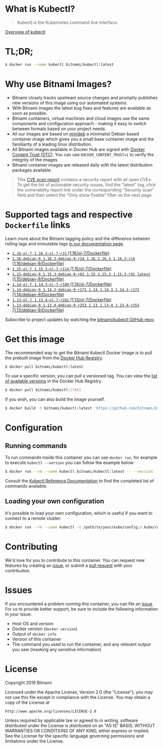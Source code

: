
# What is Kubectl?

> Kubectl is the Kubernetes command line interface.

[Overview of kubectl](https://kubernetes.io/docs/reference/kubectl/overview/)

# TL;DR;

```bash
$ docker run --name kubectl bitnami/kubectl:latest
```

# Why use Bitnami Images?

* Bitnami closely tracks upstream source changes and promptly publishes new versions of this image using our automated systems.
* With Bitnami images the latest bug fixes and features are available as soon as possible.
* Bitnami containers, virtual machines and cloud images use the same components and configuration approach - making it easy to switch between formats based on your project needs.
* All our images are based on [minideb](https://github.com/bitnami/minideb) a minimalist Debian based container image which gives you a small base container image and the familiarity of a leading linux distribution.
* All Bitnami images available in Docker Hub are signed with [Docker Content Trust (DTC)](https://docs.docker.com/engine/security/trust/content_trust/). You can use `DOCKER_CONTENT_TRUST=1` to verify the integrity of the images.
* Bitnami container images are released daily with the latest distribution packages available.


> This [CVE scan report](https://quay.io/repository/bitnami/kubectl?tab=tags) contains a security report with all open CVEs. To get the list of actionable security issues, find the "latest" tag, click the vulnerability report link under the corresponding "Security scan" field and then select the "Only show fixable" filter on the next page.

# Supported tags and respective `Dockerfile` links

Learn more about the Bitnami tagging policy and the difference between rolling tags and immutable tags [in our documentation page](https://docs.bitnami.com/containers/how-to/understand-rolling-tags-containers/).


* [`1.16-ol-7`, `1.16.3-ol-7-r21` (1.16/ol-7/Dockerfile)](https://github.com/bitnami/bitnami-docker-kubectl/blob/1.16.3-ol-7-r21/1.16/ol-7/Dockerfile)
* [`1.16-debian-9`, `1.16.3-debian-9-r14`, `1.16`, `1.16.3`, `1.16.3-r14` (1.16/debian-9/Dockerfile)](https://github.com/bitnami/bitnami-docker-kubectl/blob/1.16.3-debian-9-r14/1.16/debian-9/Dockerfile)
* [`1.15-ol-7`, `1.15.3-ol-7-r114` (1.15/ol-7/Dockerfile)](https://github.com/bitnami/bitnami-docker-kubectl/blob/1.15.3-ol-7-r114/1.15/ol-7/Dockerfile)
* [`1.15-debian-9`, `1.15.3-debian-9-r92`, `1.15`, `1.15.3`, `1.15.3-r92`, `latest` (1.15/debian-9/Dockerfile)](https://github.com/bitnami/bitnami-docker-kubectl/blob/1.15.3-debian-9-r92/1.15/debian-9/Dockerfile)
* [`1.14-ol-7`, `1.14.3-ol-7-r189` (1.14/ol-7/Dockerfile)](https://github.com/bitnami/bitnami-docker-kubectl/blob/1.14.3-ol-7-r189/1.14/ol-7/Dockerfile)
* [`1.14-debian-9`, `1.14.3-debian-9-r171`, `1.14`, `1.14.3`, `1.14.3-r171` (1.14/debian-9/Dockerfile)](https://github.com/bitnami/bitnami-docker-kubectl/blob/1.14.3-debian-9-r171/1.14/debian-9/Dockerfile)
* [`1.13-ol-7`, `1.13.4-ol-7-r281` (1.13/ol-7/Dockerfile)](https://github.com/bitnami/bitnami-docker-kubectl/blob/1.13.4-ol-7-r281/1.13/ol-7/Dockerfile)
* [`1.13-debian-9`, `1.13.4-debian-9-r253`, `1.13`, `1.13.4`, `1.13.4-r253` (1.13/debian-9/Dockerfile)](https://github.com/bitnami/bitnami-docker-kubectl/blob/1.13.4-debian-9-r253/1.13/debian-9/Dockerfile)

Subscribe to project updates by watching the [bitnami/kubectl GitHub repo](https://github.com/bitnami/bitnami-docker-kubectl).

# Get this image

The recommended way to get the Bitnami Kubectl Docker Image is to pull the prebuilt image from the [Docker Hub Registry](https://hub.docker.com/r/bitnami/kubectl).

```bash
$ docker pull bitnami/kubectl:latest
```

To use a specific version, you can pull a versioned tag. You can view the [list of available versions](https://hub.docker.com/r/bitnami/kubectl/tags/) in the Docker Hub Registry.

```bash
$ docker pull bitnami/kubectl:[TAG]
```

If you wish, you can also build the image yourself.

```bash
$ docker build -t bitnami/kubectl:latest 'https://github.com/bitnami/bitnami-docker-kubectl.git#master:1.15/debian-9'
```

# Configuration

## Running commands

To run commands inside this container you can use `docker run`, for example to execute `kubectl --version` you can follow the example below:

```bash
$ docker run --rm --name kubectl bitnami/kubectl:latest -- --version
```

Consult the [Kubectl Reference Documentation](https://kubernetes.io/docs/reference/generated/kubectl/kubectl-commands) to find the completed list of commands available.

## Loading your own configuration

It's possible to load your own configuration, which is useful if you want to connect to a remote cluster:

```bash
$ docker run --rm --name kubectl -v /path/to/your/kube/config:/.kube/config bitnami/kubectl:latest
```

# Contributing

We'd love for you to contribute to this container. You can request new features by creating an [issue](https://github.com/bitnami/bitnami-docker-kubectl/issues), or submit a [pull request](https://github.com/bitnami/bitnami-docker-kubectl/pulls) with your contribution.

# Issues

If you encountered a problem running this container, you can file an [issue](https://github.com/bitnami/bitnami-docker-kubectl/issues). For us to provide better support, be sure to include the following information in your issue:

- Host OS and version
- Docker version (`docker version`)
- Output of `docker info`
- Version of this container
- The command you used to run the container, and any relevant output you saw (masking any sensitive information)

# License

Copyright 2019 Bitnami

Licensed under the Apache License, Version 2.0 (the "License");
you may not use this file except in compliance with the License.
You may obtain a copy of the License at

    http://www.apache.org/licenses/LICENSE-2.0

Unless required by applicable law or agreed to in writing, software
distributed under the License is distributed on an "AS IS" BASIS,
WITHOUT WARRANTIES OR CONDITIONS OF ANY KIND, either express or implied.
See the License for the specific language governing permissions and
limitations under the License.
